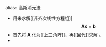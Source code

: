 alias:: 高斯消元法

- 用来求解[[非齐次线性方程组]]
  $$\boldsymbol{Ax}=\boldsymbol b$$
- 首先将 $\boldsymbol A$ 化为[[上三角阵]]，再[[回代]]求解 。
-